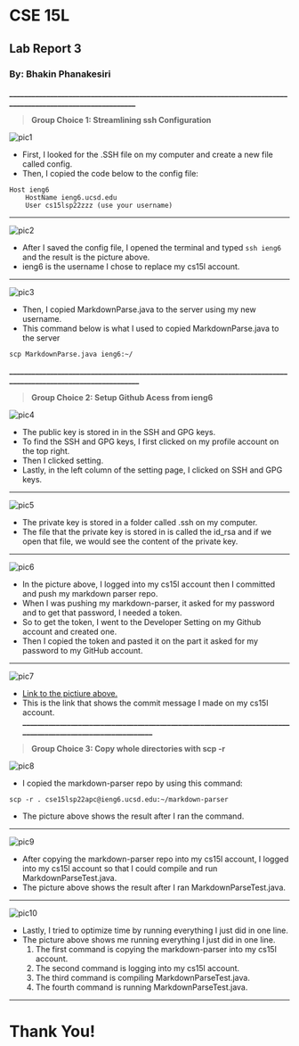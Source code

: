# CSE 15L
## Lab Report 3
### By: Bhakin Phanakesiri 

**_____________________________________________________________________________________________________________**
> **Group Choice 1: Streamlining ssh Configuration**

![pic1](Configuration.png)
- First, I looked for the .SSH file on my computer and create a new file called config.
- Then, I copied the code below to the config file:
```
Host ieng6
    HostName ieng6.ucsd.edu
    User cs15lsp22zzz (use your username)
```
---
![pic2](LoggingInWithieng6.png)
- After I saved the config file, I opened the terminal and typed ```ssh ieng6``` and the result is the picture above.
- ieng6 is the username I chose to replace my cs15l account.

---
![pic3](SCPusingieng6.png)
- Then, I copied MarkdownParse.java to the server using my new username. 
- This command below is what I used to copied MarkdownParse.java to the server
```
scp MarkdownParse.java ieng6:~/
```


**______________________________________________________________________________________________________________**
> **Group Choice 2: Setup Github Acess from ieng6**

![pic4](PublicKey.png)
- The public key is stored in in the SSH and GPG keys. 
- To find the SSH and GPG keys, I first clicked on my profile account on the top right.
- Then I clicked setting. 
- Lastly, in the left column of the setting page, I clicked on SSH and GPG keys. 


---
![pic5](PrivateKey.png)
- The private key is stored in a folder called .ssh on my computer. 
- The file that the private key is stored in is called the id_rsa and if we open that file, we would see the content of the private key.

---
![pic6](Commit/PushOnieng6.png)
- In the picture above, I logged into my cs15l account then I committed and push my markdown parser repo. 
- When I was pushing my markdown-parser, it asked for my password and to get that password, I needed a token. 
- So to get the token, I went to the Developer Setting on my Github account and created one. 
- Then I copied the token and pasted it on the part it asked for my password to my GitHub account. 

---
![pic7](LinkToNewTest.png)
- [Link to the pictiure above. ](https://github.com/bhakin/markdown-parser/commit/f7cc60a3337ccd24fd61927b713289fc7087936e) 
- This is the link that shows the commit message I made on my cs15l account. 
**___________________________________________________________________________________________________________**

> **Group Choice 3: Copy whole directories with scp -r**

![pic8](CopyingWholeDirectory.png)
- I copied the markdown-parser repo by using this command: 
```
scp -r . cse15lsp22apc@ieng6.ucsd.edu:~/markdown-parser
```
- The picture above shows the result after I ran the command.

---
![pic9](RunningMarkdownOnieng6.png)
- After copying the markdown-parser repo into my cs15l account, I logged into my cs15l account so that I could compile and run MarkdownParseTest.java. 
- The picture above shows the result after I ran MarkdownParseTest.java.

---
![pic10](RunningInOneLine.png)
- Lastly, I tried to optimize time by running everything I just did in one line. 
- The picture above shows me running everything I just did in one line. 
    1. The first command is copying the markdown-parser into my cs15l account. 
    2. The second command is logging into my cs15l account. 
    3. The third command is compiling MarkdownParseTest.java.
    4. The fourth command is running MarkdownParseTest.java.

---
# Thank You!
